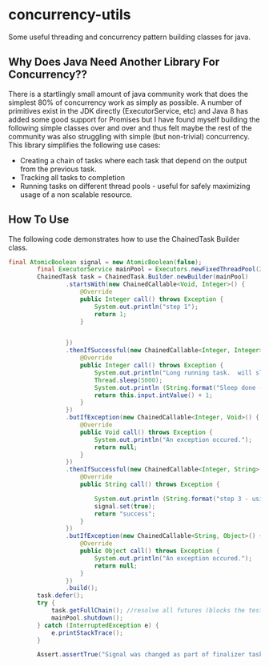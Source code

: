 # concurrency-utils
Some useful threading and concurrency pattern building classes for java.

Why Does Java Need Another Library For Concurrency??
----------------------------------------------------

There is a startlingly small amount of java community work that does the simplest 80% of concurrency work as simply
as possible.  A number of primitives exist in the JDK directly (ExecutorService, etc) and Java 8 has added some good support for Promises
but I have found myself building the following simple classes over and over and thus felt maybe the rest of the community was also
struggling with simple (but non-trivial) concurrency.  This library simplifies the following use cases:
 
 * Creating a chain of tasks where each task that depend on the output from the previous task.
 * Tracking all tasks to completion 
 * Running tasks on different thread pools - useful for safely maximizing usage of a non scalable resource.
 
How To Use
----------

The following code demonstrates how to use the ChainedTask Builder class.

```java
final AtomicBoolean signal = new AtomicBoolean(false);
        final ExecutorService mainPool = Executors.newFixedThreadPool(2);
        ChainedTask task = ChainedTask.Builder.newBuilder(mainPool)
                .startsWith(new ChainedCallable<Void, Integer>() {
                    @Override
                    public Integer call() throws Exception {
                        System.out.println("step 1");
                        return 1;
                    }


                })
                .thenIfSuccessful(new ChainedCallable<Integer, Integer>() {
                    @Override
                    public Integer call() throws Exception {
                        System.out.println("Long running task.  will sleep for 5 seconds.");
                        Thread.sleep(5000);
                        System.out.println (String.format("Sleep done - step 2 - using input: %s", this.input));
                        return this.input.intValue() + 1;
                    }
                })
                .butIfException(new ChainedCallable<Integer, Void>() {
                    @Override
                    public Void call() throws Exception {
                        System.out.println("An exception occured.");
                        return null;
                    }
                })
                .thenIfSuccessful(new ChainedCallable<Integer, String>() {
                    @Override
                    public String call() throws Exception {

                        System.out.println (String.format("step 3 - using input: %s", this.input));
                        signal.set(true);
                        return "success";
                    }
                })
                .butIfException(new ChainedCallable<String, Object>() {
                    @Override
                    public Object call() throws Exception {
                        System.out.println("An exception occured.");
                        return null;
                    }
                })
                .build();
        task.defer();
        try {
            task.getFullChain(); //resolve all futures (blocks the test thread)
            mainPool.shutdown();
        } catch (InterruptedException e) {
            e.printStackTrace();
        }

        Assert.assertTrue("Signal was changed as part of finalizer task.", signal.get());
```






